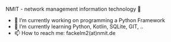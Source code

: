 <!--
**fackelm2/fackelm2** is a ✨ _special_ ✨ repository because its `README.md` (this file) appears on your GitHub profile.

Here are some ideas to get you started:

- 🔭 I’m currently working on ...
- 🌱 I’m currently learning ...
- 👯 I’m looking to collaborate on ...
- 🤔 I’m looking for help with ...
- 💬 Ask me about ...
- 📫 How to reach me: ...
- 😄 Pronouns: ...
- ⚡ Fun fact: ...
-->

NMIT - network management information technology 👋
- 🔭 I’m currently working on programming a Python Framework
- 🌱 I’m currently learning Python, Kotlin, SQLite, GIT, ..
- 📫 How to reach me: fackelm2(at)nmit.de
